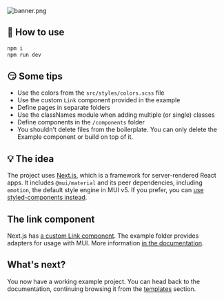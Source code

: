 ![banner.png](https://boomcdn.fra1.digitaloceanspaces.com/b4f29b16515bb75bf620bcd78aa6e161.jpg)

## 🤔 How to use

```sh
npm i
npm run dev
```

## 😏 Some tips

-   Use the colors from the `src/styles/colors.scss` file
-   Use the custom `Link` component provided in the example
-   Define pages in separate folders
-   Use the classNames module when adding multiple (or single) classes
-   Define components in the `/components` folder
-   You shouldn't delete files from the boilerplate. You can only delete the Example component or build on top of it.

## 💡 The idea

The project uses [Next.js](https://github.com/zeit/next.js), which is a framework for server-rendered React apps.
It includes `@mui/material` and its peer dependencies, including `emotion`, the default style engine in MUI v5.
If you prefer, you can [use styled-components instead](https://mui.com/guides/interoperability/#styled-components).

## The link component

Next.js has [a custom Link component](https://nextjs.org/docs/api-reference/next/link).
The example folder provides adapters for usage with MUI.
More information [in the documentation](https://mui.com/guides/routing/#next-js).

## What's next?

<!-- #default-branch-switch -->

You now have a working example project.
You can head back to the documentation, continuing browsing it from the [templates](https://mui.com/getting-started/templates/) section.

